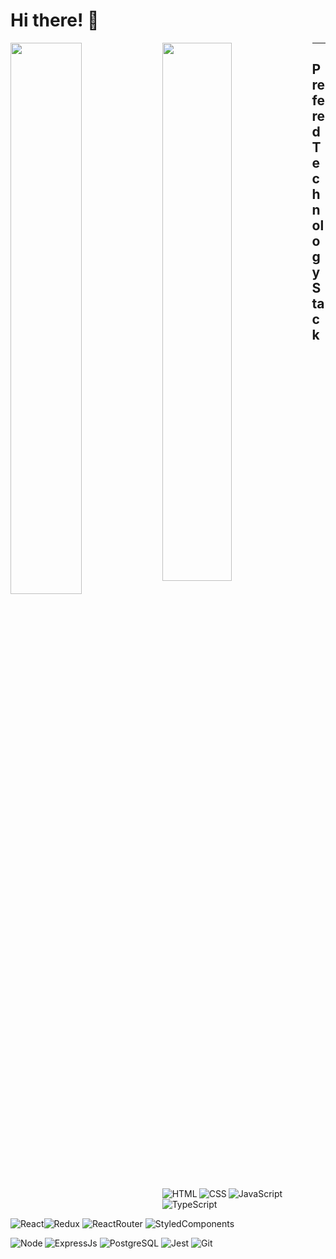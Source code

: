 # Hi there! :wave:

<img align='left' width='47.55%' src="https://github-readme-stats.vercel.app/api?username=Hhmmmk&show_icons=true&theme=tokyonight&count_private=true"/>
<img align='left' width='47%.55' src="https://github-readme-stats.vercel.app/api/top-langs/?username=Hhmmmk&layout=compact&langs_count=5)](https://github.com/Hhmmmk/github-readme-stats"/>
  
---  
  
## Prefered Technology Stack
<img alt='HTML' align='left' src='https://img.shields.io/badge/HTML5-E34F26?style=for-the-badge&logo=html5&logoColor=white'/>
<img alt='CSS' align='left' src='https://img.shields.io/badge/CSS3-1572B6?style=for-the-badge&logo=css3&logoColor=white'/>
<img alt='JavaScript' align='left' src='https://img.shields.io/badge/JavaScript-F7DF1E?style=for-the-badge&logo=javascript&logoColor=black'/>
<img alt='TypeScript' src='https://img.shields.io/badge/TypeScript-007ACC?style=for-the-badge&logo=typescript&logoColor=white'/>

<img alt='React' src='https://img.shields.io/badge/React-20232A?style=for-the-badge&logo=react&logoColor=61DAFB'/><img alt='Redux' src='https://img.shields.io/badge/Redux-593D88?style=for-the-badge&logo=redux&logoColor=white'/>
<img alt='ReactRouter' src='https://img.shields.io/badge/React_Router-CA4245?style=for-the-badge&logo=react-router&logoColor=white'/>
<img alt='StyledComponents' src='https://img.shields.io/badge/styled--components-DB7093?style=for-the-badge&logo=styled-components&logoColor=white'/>


<img alt='Node' align='left' src='https://img.shields.io/badge/Node.js-43853D?style=for-the-badge&logo=node.js&logoColor=white'/>
<img alt='ExpressJs' src='https://img.shields.io/badge/Express.js-404D59?style=for-the-badge'/>

<img alt='PostgreSQL' src='https://img.shields.io/badge/PostgreSQL-316192?style=for-the-badge&logo=postgresql&logoColor=white'/>
<img alt='Jest' src='https://img.shields.io/badge/Jest-323330?style=for-the-badge&logo=Jest&logoColor=white'/>
<img alt='Git' src='https://img.shields.io/badge/GIT-E44C30?style=for-the-badge&logo=git&logoColor=white'/>
